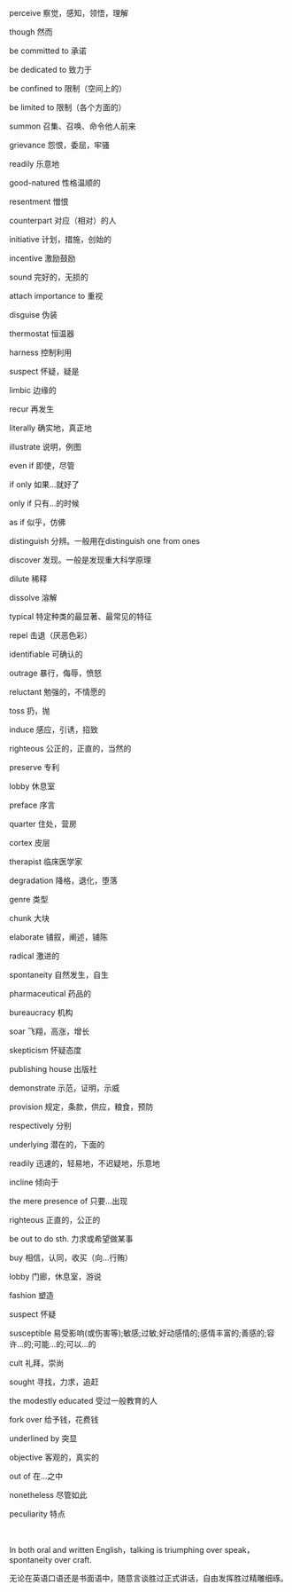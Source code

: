 perceive         察觉，感知，领悟，理解 

though 然而 

be committed to 承诺 

be dedicated to 致力于 

be confined to 限制（空间上的） 

be limited to 限制（各个方面的） 

summon      召集、召唤、命令他人前来 

grievance       怨恨，委屈，牢骚 

readily 乐意地 

good-natured 性格温顺的 

resentment 憎恨 

counterpart      对应（相对）的人 

initiative      计划，措施，创始的 

incentive      激励鼓励 

sound     完好的，无损的 

attach importance to 重视 

disguise     伪装 

thermostat       恒温器 

harness     控制利用 

suspect    怀疑，疑是 

limbic    边缘的 

recur    再发生 

literally    确实地，真正地 

illustrate    说明，例图 

even if     即使，尽管 

if only    如果…就好了 

only if     只有…的时候 

as if    似乎，仿佛 

distinguish    分辨。一般用在distinguish  one from ones 

discover    发现。一般是发现重大科学原理 

dilute     稀释 

dissolve      溶解 

typical    特定种类的最显著、最常见的特征 

repel    击退（厌恶色彩） 

identifiable     可确认的 

outrage     暴行，侮辱，愤怒 

reluctant       勉强的，不情愿的 

toss    扔，抛 

induce      感应，引诱，招致 

righteous       公正的，正直的，当然的 

preserve      专利 

lobby     休息室 

preface     序言 

quarter      住处，营房 

cortex     皮层 

therapist       临床医学家 

degradation         降格，退化，堕落 

genre       类型 

chunk      大块 

elaborate      铺叙，阐述，铺陈 

radical     激进的 

spontaneity       自然发生，自生 

pharmaceutical        药品的 

bureaucracy      机构 

soar    飞翔，高涨，增长 

skepticism         怀疑态度 

publishing      house      出版社 

demonstrate        示范，证明，示威 

provision       规定，条款，供应，粮食，预防 

respectively         分别 

underlying  潜在的，下面的 

readily 迅速的，轻易地，不迟疑地，乐意地 

incline 倾向于 

the mere presence of 只要…出现 

righteous 正直的，公正的 

be out to do sth.    力求或希望做某事 

buy  相信，认同，收买（向…行贿） 

lobby 门廊，休息室，游说 

fashion 塑造 

suspect 怀疑 

susceptible 易受影响(或伤害等);敏感;过敏;好动感情的;感情丰富的;善感的;容许…的;可能…的;可以…的 

cult 礼拜，崇尚 

sought 寻找，力求，追赶 

the modestly educated 受过一般教育的人 

fork over 给予钱，花费钱 

underlined by 突显 

objective 客观的，真实的 

out of 在…之中 

nonetheless 尽管如此 

peculiarity 特点 

  

In both oral and written English，talking is triumphing over speak，spontaneity over craft. 

无论在英语口语还是书面语中，随意言谈胜过正式讲话，自由发挥胜过精雕细琢。